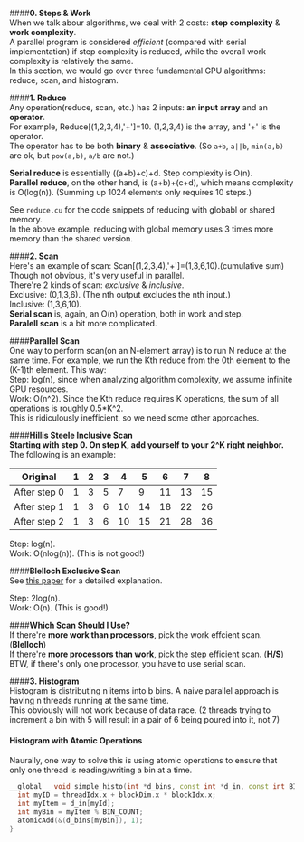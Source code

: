 ####**0. Steps & Work**  
When we talk abour algorithms, we deal with 2 costs: **step complexity** & **work complexity**.  
A parallel program is considered *efficient* (compared with serial implementation) if step complexity is reduced, while the overall work complexity is relatively the same.  
In this section, we would go over three fundamental GPU algorithms: reduce, scan, and histogram.  

####**1. Reduce**  
Any operation(reduce, scan, etc.) has 2 inputs: **an input array** and an **operator**.  
For example, Reduce[(1,2,3,4),'+']=10. (1,2,3,4) is the array, and '+' is the operator.   
The operator has to be both **binary** & **associative**. (So `a+b`, `a||b`, `min(a,b)` are ok, but `pow(a,b)`, `a/b` are not.)  

**Serial reduce** is essentially ((a+b)+c)+d. Step complexity is O(n).  
**Parallel reduce**, on the other hand, is (a+b)+(c+d), which means complexity is O(log(n)). (Summing up 1024 elements only requires 10 steps.)  

See `reduce.cu` for the code snippets of reducing with globabl or shared memory.  
In the above example, reducing with global memory uses 3 times more memory than the shared version.  

####**2. Scan**  
Here's an example of scan: Scan[(1,2,3,4),'+']=(1,3,6,10).(cumulative sum)  
Though not obvious, it's very useful in parallel.  
There're 2 kinds of scan: *exclusive* & *inclusive*.  
Exclusive: (0,1,3,6). (The nth output excludes the nth input.)  
Inclusive: (1,3,6,10).  
**Serial scan** is, again, an O(n) operation, both in work and step.  
**Paralell scan** is a bit more complicated.  

####**Parallel Scan**  
One way to perform scan(on an N-element array) is to run N reduce at the same time. For example, we run the Kth reduce from the 0th element to the (K-1)th element. This way:  
Step: log(n), since when analyzing algorithm complexity, we assume infinite GPU resources.  
Work: O(n^2). Since the Kth reduce requires K operations, the sum of all operations is roughly 0.5*K^2.  
This is ridiculously inefficient, so we need some other approaches.  

####**Hillis Steele Inclusive Scan**  
**Starting with step 0. On step K, add yourself to your 2^K right neighbor.**  
The following is an example:  

|Original|1|2|3|4|5|6|7|8|
|---|---|---|---|---|---|---|---|---|
|After step 0|1|3|5|7|9|11|13|15|
|After step 1|1|3|6|10|14|18|22|26|
|After step 2|1|3|6|10|15|21|28|36|  

Step: log(n).  
Work: O(nlog(n)). (This is not good!)  

####**Blelloch Exclusive Scan**  
See [this paper](http://www.cs.cmu.edu/~./blelloch/papers/Ble93.pdf) for a detailed explanation.  

Step: 2log(n).  
Work: O(n). (This is good!)  

####**Which Scan Should I Use?**  
If there're **more work than processors**, pick the work effcient scan. (**Blelloch**)  
If there're **more processors than work**, pick the step efficient scan. (**H/S**)  
BTW, if there's only one processor, you have to use serial scan.  

####**3. Histogram**  
Histogram is distributing n items into b bins. A naive parallel approach is having n threads running at the same time.  
This obviously will not work because of data race. (2 threads trying to increment a bin with 5 will result in a pair of 6 being poured into it, not 7)  

#### Histogram with Atomic Operations  
Naurally, one way to solve this is using atomic operations to ensure that only one thread is reading/writing a bin at a time. 
```cpp
__global__ void simple_histo(int *d_bins, const int *d_in, const int BIN_COUNT){
  int myID = threadIdx.x + blockDim.x * blockIdx.x;
  int myItem = d_in[myId];
  int myBin = myItem % BIN_COUNT;
  atomicAdd(&(d_bins[myBin]), 1);
}
```
